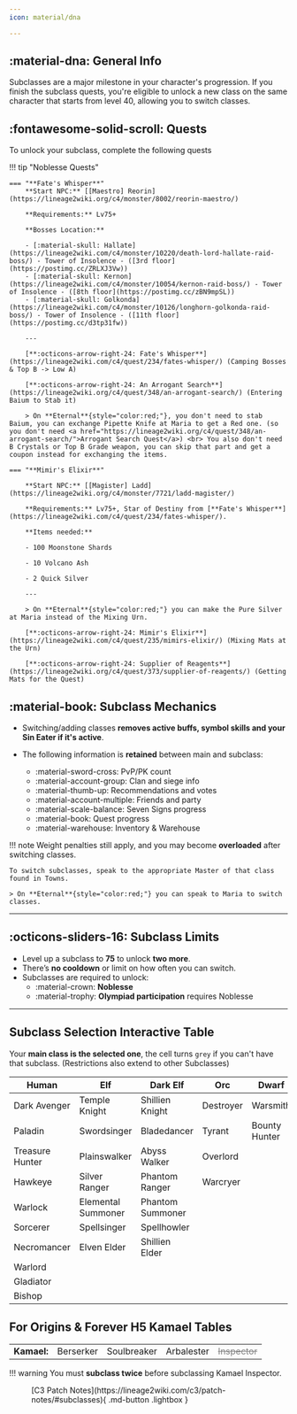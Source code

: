 ```yaml
---
icon: material/dna

---
```

<style>

table td.off {
    color: grey;
    text-decoration: line-through;
}

table td {
    cursor: pointer;
}


table td.selected {
    font-size: large;
    font-weight: bold;
}

</style>

## :material-dna: General Info


Subclasses are a major milestone in your character's progression. If you finish the subclass quests,
you're eligible to unlock a new class on the same character that starts from level 40, 
allowing you to switch classes.


## :fontawesome-solid-scroll: Quests

To unlock your subclass, complete the following quests


!!! tip "Noblesse Quests"

    === "**Fate's Whisper**"
        **Start NPC:** [[Maestro] Reorin](https://lineage2wiki.org/c4/monster/8002/reorin-maestro/)

        **Requirements:** Lv75+

        **Bosses Location:**
        
        - [:material-skull: Hallate](https://lineage2wiki.com/c4/monster/10220/death-lord-hallate-raid-boss/) - Tower of Insolence - ([3rd floor](https://postimg.cc/ZRLXJ3Vw))
        - [:material-skull: Kernon](https://lineage2wiki.com/c4/monster/10054/kernon-raid-boss/) - Tower of Insolence - ([8th floor](https://postimg.cc/zBN9mpSL))
        - [:material-skull: Golkonda](https://lineage2wiki.com/c4/monster/10126/longhorn-golkonda-raid-boss/) - Tower of Insolence - ([11th floor](https://postimg.cc/d3tp31fw))

        ---

        [**:octicons-arrow-right-24: Fate's Whisper**](https://lineage2wiki.com/c4/quest/234/fates-whisper/) (Camping Bosses & Top B -> Low A)

        [**:octicons-arrow-right-24: An Arrogant Search**](https://lineage2wiki.org/c4/quest/348/an-arrogant-search/) (Entering Baium to Stab it)

        > On **Eternal**{style="color:red;"}, you don't need to stab Baium, you can exchange Pipette Knife at Maria to get a Red one. (so you don't need <a href="https://lineage2wiki.org/c4/quest/348/an-arrogant-search/">Arrogant Search Quest</a>) <br> You also don't need B Crystals or Top B Grade weapon, you can skip that part and get a coupon instead for exchanging the items.

    === "**Mimir's Elixir**"

        **Start NPC:** [[Magister] Ladd](https://lineage2wiki.org/c4/monster/7721/ladd-magister/)

        **Requirements:** Lv75+, Star of Destiny from [**Fate's Whisper**](https://lineage2wiki.com/c4/quest/234/fates-whisper/).

        **Items needed:** 
        
        - 100 Moonstone Shards

        - 10 Volcano Ash

        - 2 Quick Silver
        
        ---

        > On **Eternal**{style="color:red;"} you can make the Pure Silver at Maria instead of the Mixing Urn.
        
        [**:octicons-arrow-right-24: Mimir's Elixir**](https://lineage2wiki.com/c4/quest/235/mimirs-elixir/) (Mixing Mats at the Urn)

        [**:octicons-arrow-right-24: Supplier of Reagents**](https://lineage2wiki.org/c4/quest/373/supplier-of-reagents/) (Getting Mats for the Quest)




## :material-book: Subclass Mechanics

- Switching/adding classes **removes active buffs, symbol skills and your Sin Eater if it's active**.
- The following information is **retained** between main and subclass:

    - :material-sword-cross: PvP/PK count
    - :material-account-group: Clan and siege info
    - :material-thumb-up: Recommendations and votes
    - :material-account-multiple: Friends and party
    - :material-scale-balance: Seven Signs progress
    - :material-book: Quest progress
    - :material-warehouse: Inventory & Warehouse

!!! note 
    Weight penalties still apply, and you may become **overloaded** after switching classes.

    To switch subclasses, speak to the appropriate Master of that class found in Towns.

    > On **Eternal**{style="color:red;"} you can speak to Maria to switch classes.

---

## :octicons-sliders-16: Subclass Limits

- Level up a subclass to **75** to unlock **two more**.
- There’s **no cooldown** or limit on how often you can switch.
- Subclasses are required to unlock:
    - :material-crown: **Noblesse**
    - :material-trophy: **Olympiad participation** requires Noblesse

---

## Subclass Selection Interactive Table

Your **main class is the selected one**, the cell turns `grey` if you can't have that subclass. (Restrictions also extend to other Subclasses)

| Human           | Elf                | Dark Elf         | Orc       | Dwarf         |
|-----------------|--------------------|------------------|-----------|---------------|
| Dark Avenger    | Temple Knight      | Shillien Knight  | Destroyer | Warsmith      |
| Paladin         | Swordsinger        | Bladedancer      | Tyrant    | Bounty Hunter |
| Treasure Hunter | Plainswalker       | Abyss Walker     | Overlord  |               |
| Hawkeye         | Silver Ranger      | Phantom Ranger   | Warcryer  |               |
| Warlock         | Elemental Summoner | Phantom Summoner |           |               |
| Sorcerer        | Spellsinger        | Spellhowler      |           |               |
| Necromancer     | Elven Elder        | Shillien Elder   |           |               |
| Warlord         |                    |                  |           |               |
| Gladiator       |                    |                  |           |               |
| Bishop          |                    |                  |           |               |

## For Origins & Forever H5 Kamael Tables

<style>
.td-off {
    width: 100%;
}


</style>

<table style="width: 100%;">
    <tbody>
    <tr>
        <td style="font-weight: bold; border-right: .05rem solid var(--md-typeset-table-color);">Kamael:</td>
        <td>Berserker</td>
        <td>Soulbreaker</td>
        <td>Arbalester</td>
        <td class="off" style="cursor: not-allowed;">Inspector</td>
    </tr>
    </tbody>
</table>

!!! warning
    You must **subclass twice** before subclassing Kamael Inspector.

<figure markdown="span">
[C3 Patch Notes](https://lineage2wiki.com/c3/patch-notes/#subclasses){ .md-button .lightbox }
</figure>

<script src="/faq/gameplay/progression/js/subclass.js" defer></script>

